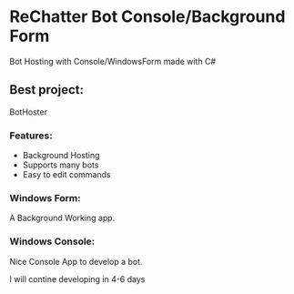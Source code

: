 # ReChatter Bot Console/Background Form
Bot Hosting with Console/WindowsForm made with C#

## Best project:
BotHoster

### Features:
- Background Hosting
- Supports many bots
- Easy to edit commands

### Windows Form: 
A Background Working app.

### Windows Console:
Nice Console App to develop a bot.

I will contine developing in 4-6 days
